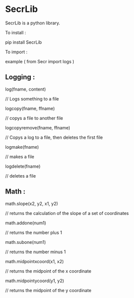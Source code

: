 # SecrLib

SecrLib is a python library.

To install :

pip install SecrLib

To import :

example (
    from Secr import logs
)

## Logging :

log(fname, content)

// Logs something to a file

logcopy(fname, ffname)

// copys a file to another file

logcopyremove(fname, ffname)

// Copys a log to a file, then deletes the first file

logmake(fname)

// makes a file

logdelete(fname)

// deletes a file

## Math :

math.slope(x2, y2, x1, y2)

// returns the calculation of the slope of a set of coordinates

math.addone(num1)

// returns the number plus 1

math.subone(num1)

// returns the number minus 1

math.midpointxcoord(x1, x2)

// returns the midpoint of the x coordinate

math.midpointycoord(y1, y2)

// returns the midpoint of the y coordinate